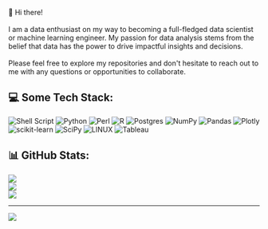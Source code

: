 
👋 Hi there!<br><br>I am a data enthusiast on my way to becoming a full-fledged data scientist or machine learning engineer. My passion for data analysis stems from the belief that data has the power to drive impactful insights and decisions. <br><br>Please feel free to explore my repositories and don't hesitate to reach out to me with any questions or opportunities to collaborate.


## 💻 Some Tech Stack:
![Shell Script](https://img.shields.io/badge/Shell_script-%23121011.svg?style=appveyor&logo=gnu-bash&logoColor=white)
![Python](https://img.shields.io/badge/Python-3670A0?style=flat&logo=python&logoColor=ffdd54)
![Perl](https://img.shields.io/badge/Perl-%2339457E.svg?style=flat&logo=perl&logoColor=white)
![R](https://img.shields.io/badge/R-%23276DC3.svg?style=flat&logo=r&logoColor=white)
![Postgres](https://img.shields.io/badge/Postgres-%23316192.svg?style=flat&logo=postgresql&logoColor=white)
![NumPy](https://img.shields.io/badge/Numpy-%23013243.svg?style=flat&logo=numpy&logoColor=white)
![Pandas](https://img.shields.io/badge/Pandas-%23150458.svg?style=flat&logo=pandas&logoColor=white)
![Plotly](https://img.shields.io/badge/Plotly-%233F4F75.svg?style=flat&logo=plotly&logoColor=white)
![scikit-learn](https://img.shields.io/badge/Scikit--learn-%23F7931E.svg?style=flat&logo=scikit-learn&logoColor=white)
![SciPy](https://img.shields.io/badge/SciPy-%230C55A5.svg?style=flat&logo=scipy&logoColor=%white)
![LINUX](https://img.shields.io/badge/Linux-FCC624?style=flat&logo=linux&logoColor=black)
![Tableau](https://img.shields.io/badge/Tableau-blue?style=flat&logo=tableau)


## 📊 GitHub Stats:
![](https://github-readme-stats.vercel.app/api?username=Luis-Alat&theme=gruvbox&hide_border=true&include_all_commits=false&count_private=false)<br/>
![](https://github-readme-streak-stats.herokuapp.com/?user=Luis-Alat&theme=gruvbox&hide_border=true)<br/>
![](https://github-readme-stats.vercel.app/api/top-langs/?username=Luis-Alat&theme=gruvbox&hide_border=true&include_all_commits=false&count_private=false&layout=compact)

---
[![](https://visitcount.itsvg.in/api?id=Luis-Alat&icon=7&color=1)](https://visitcount.itsvg.in)

<!-- Proudly created with GPRM ( https://gprm.itsvg.in ) -->
